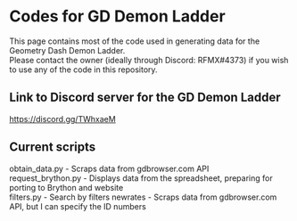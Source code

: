 # Codes for GD Demon Ladder
This page contains most of the code used in generating data for the Geometry Dash Demon Ladder.  
Please contact the owner (ideally through Discord: RFMX#4373) if you wish to use any of the code in this repository.
## Link to Discord server for the GD Demon Ladder
https://discord.gg/TWhxaeM
## Current scripts
obtain_data.py - Scraps data from gdbrowser.com API  
request_brython.py - Displays data from the spreadsheet, preparing for porting to Brython and website  
filters.py - Search by filters
newrates - Scraps data from gdbrowser.com API, but I can specify the ID numbers
